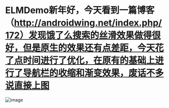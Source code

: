 # ELMDemo新年好，今天看到一篇博客（http://androidwing.net/index.php/172）发现饿了么搜索的丝滑效果做得很好，但是原生的效果还有点差距，今天花了点时间进行了优化，在原有的基础上进行了导航栏的收缩和渐变效果，废话不多说直接上图
![image](https://github.com/sharpayzara/ELMDemo/tree/master/app/src/main/res/raw/elm.gif) 
